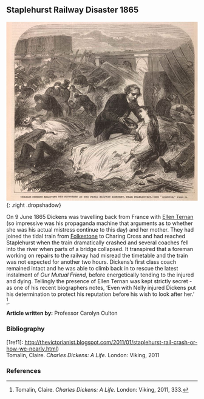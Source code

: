 <pvaram ve-config style="article">

## Staplehurst Railway Disaster 1865

![Staplehurst ©The British Library Board (F60118-30 Images Online).](images/Staplehurst.jpg){: .right .dropshadow}

On 9 June 1865 Dickens was travelling back from France with [Ellen Ternan](/19c/19c-ternan-biography) (so impressive was his propaganda machine that arguments as to whether she was his actual mistress continue to this day) and her mother. They had joined the tidal train from [Folkestone](/19c/19c-folkestone) to Charing Cross and had reached Staplehurst when the train dramatically crashed and several coaches fell into the river when parts of a bridge collapsed. It transpired that a foreman working on repairs to the railway had misread the timetable and the train was not expected for another two hours. Dickens’s first class coach remained intact and he was able to climb back in to rescue the latest instalment of _Our Mutual Friend_, before energetically tending to the injured and dying. Tellingly the presence of Ellen Ternan was kept strictly secret - as one of his recent biographers notes, ‘Even with Nelly injured Dickens put his determination to protect his reputation before his wish to look after her.’ [^ref1]. 

**Article written by:** Professor Carolyn Oulton

### Bibliography
[1ref1]: http://thevictorianist.blogspot.com/2011/01/staplehurst-rail-crash-or-how-we-nearly.html)    
 Tomalin, Claire. _Charles Dickens: A Life._ London: Viking, 2011  

### References
[^ref1]: Tomalin, Claire. _Charles Dickens: A Life._ London: Viking, 2011, 333.
